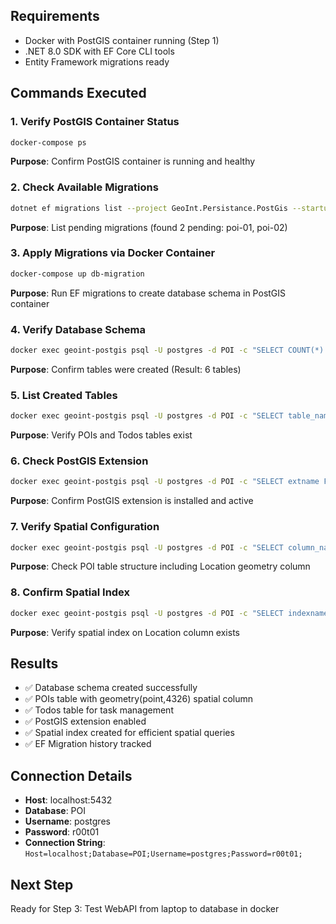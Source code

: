  

## Requirements
- Docker with PostGIS container running (Step 1)
- .NET 8.0 SDK with EF Core CLI tools
- Entity Framework migrations ready

## Commands Executed

### 1. Verify PostGIS Container Status
```bash
docker-compose ps
```
**Purpose**: Confirm PostGIS container is running and healthy

### 2. Check Available Migrations
```bash
dotnet ef migrations list --project GeoInt.Persistance.PostGis --startup-project GeoInt.WebApi
```
**Purpose**: List pending migrations (found 2 pending: poi-01, poi-02)

### 3. Apply Migrations via Docker Container
```bash
docker-compose up db-migration
```
**Purpose**: Run EF migrations to create database schema in PostGIS container

### 4. Verify Database Schema
```bash
docker exec geoint-postgis psql -U postgres -d POI -c "SELECT COUNT(*) FROM information_schema.tables WHERE table_schema = 'public';"
```
**Purpose**: Confirm tables were created (Result: 6 tables)

### 5. List Created Tables
```bash
docker exec geoint-postgis psql -U postgres -d POI -c "SELECT table_name FROM information_schema.tables WHERE table_schema = 'public';"
```
**Purpose**: Verify POIs and Todos tables exist

### 6. Check PostGIS Extension
```bash
docker exec geoint-postgis psql -U postgres -d POI -c "SELECT extname FROM pg_extension WHERE extname = 'postgis';"
```
**Purpose**: Confirm PostGIS extension is installed and active

### 7. Verify Spatial Configuration
```bash
docker exec geoint-postgis psql -U postgres -d POI -c "SELECT column_name, data_type FROM information_schema.columns WHERE table_name = 'POIs' AND table_schema = 'public';"
```
**Purpose**: Check POI table structure including Location geometry column

### 8. Confirm Spatial Index
```bash
docker exec geoint-postgis psql -U postgres -d POI -c "SELECT indexname FROM pg_indexes WHERE tablename = 'POIs';"
```
**Purpose**: Verify spatial index on Location column exists

## Results
- ✅ Database schema created successfully
- ✅ POIs table with geometry(point,4326) spatial column
- ✅ Todos table for task management
- ✅ PostGIS extension enabled
- ✅ Spatial index created for efficient spatial queries
- ✅ EF Migration history tracked

## Connection Details
- **Host**: localhost:5432
- **Database**: POI
- **Username**: postgres
- **Password**: r00t01
- **Connection String**: `Host=localhost;Database=POI;Username=postgres;Password=r00t01;`

## Next Step
Ready for Step 3: Test WebAPI from laptop to database in docker